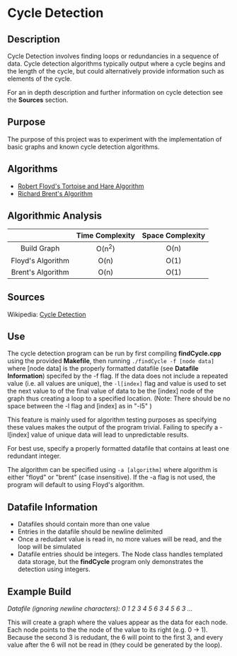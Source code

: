 # Cycle Detection

## Description
Cycle Detection involves finding loops or redundancies in a sequence of data.  Cycle detection algorithms typically output where a cycle begins and the length of the cycle, but could alternatively provide information such as elements of the cycle.

For an in depth description and further information on cycle detection see the **Sources** section.


## Purpose
The purpose of this project was to experiment with the implementation of basic graphs and known cycle detection algorithms.


## Algorithms
* [Robert Floyd's Tortoise and Hare Algorithm](https://en.wikipedia.org/wiki/Cycle_detection#Floyd's_Tortoise_and_Hare "Floyd's Tortoise and Hare Algorithm")
* [Richard Brent's Algorithm](https://en.wikipedia.org/wiki/Cycle_detection#Brent's_algorithm "Brent's Algorithm")

## Algorithmic Analysis

|      | Time Complexity | Space Complexity     |
| :----:       |    :----:   |      :---: |
| Build Graph  |    O(n<sup>2</sup>)     | O(n)      |
| Floyd's Algorithm     | O(n)       | O(1)  |
| Brent's Algorithm  |    O(n)     | O(1)      |

## Sources
Wikipedia: [Cycle Detection](https://en.wikipedia.org/wiki/Cycle_detection "Cycle Detection")


## Use
The cycle detection program can be run by first compiling **findCycle.cpp** using the provided **Makefile**, then running `./findCycle -f [node data]` where [node data] is the properly formatted datafile (see **Datafile Information**) specifed by the -f flag.  If the data does not include a repeated value (i.e. all values are unique), the `-l[index]` flag and value is used to set the next value to of the final value of data to be the [index] node of the graph thus creating a loop to a specified location. (Note: There should be no space between the -l flag and [index] as in "-l5" )

This feature is mainly used for algorithm testing purposes as specifying these values makes the output of the program trivial. Failing to specify a -l[index] value of unique data will lead to unpredictable results.

For best use, specify a properly formatted datafile that contains at least one redundant integer.

The algorithm can be specified using `-a [algorithm]` where algorithm is either "floyd" or "brent" (case insensitive). If the -a flag is not used, the program will default to using Floyd's algorithm.


## Datafile Information
* Datafiles should contain more than one value
* Entries in the datafile should be newline delimited
* Once a redudant value is read in, no more values will be read, and the loop will be simulated
* Datafile entries should be integers.  The Node class handles templated data storage, but the **findCycle** program only demonstrates the detection using integers.


## Example Build
*Datafile (ignoring newline characters): 0 1 2 3 4 5 6 3 4 5 6 3 ...*

This will create a graph where the values appear as the data for each node. Each node points to the the node of the value to its right (e.g. 0 -> 1).  Because the second 3 is redudant, the 6 will point to the first 3, and every value after the 6 will not be read in (they could be generated by the loop).